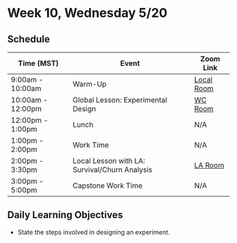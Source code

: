 # Week 10, Wednesday 5/20

## Schedule
| Time (MST)                  | Event                             | Zoom Link                                    |
|-----------------------|-----------------------------------|----------------------------------------------|
| 9:00am - 10:00am | Warm-Up                 | [Local Room](https://generalassembly.zoom.us/j/4539501986?pwd=NVZoQ2s1NXRZckVoc0RkQ2NTbCs1Zz09) |
| 10:00am - 12:00pm | Global Lesson: Experimental Design | [WC Room](https://generalassembly.zoom.us/j/620270527?pwd=Tkdpc29RZ0tCdGVpUjJDVGFHd3d0Zz09)   |
| 12:00pm - 1:00pm | Lunch                       | N/A |
| 1:00pm - 2:00pm | Work Time | N/A |
| 2:00pm - 3:30pm  | Local Lesson with LA: Survival/Churn Analysis | [LA Room](https://generalassembly.zoom.us/j/193030910?pwd=Qnh2NHNBSVhYTDkvM0h2dWRIWUdVZz09)   |
| 3:00pm - 5:00pm  | Capstone Work Time | N/A  |

## Daily Learning Objectives
- State the steps involved in designing an experiment.
